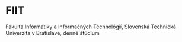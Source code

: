 # FIIT
Fakulta Informatiky a Informačných Technológií, Slovenská Technická Univerzita v Bratislave, denné štúdium
